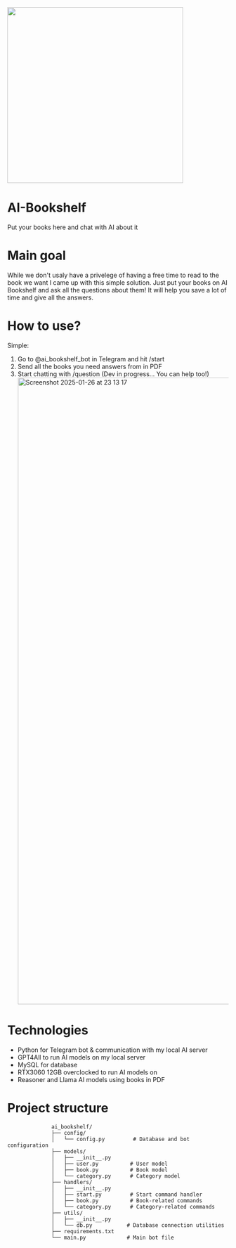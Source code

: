 
<img src="https://github.com/user-attachments/assets/cc657c7a-5513-4cbe-b032-5d1e80dc6e41" width="400">


# AI-Bookshelf
Put your books here and chat with AI about it

# Main goal
While we don't usaly have a privelege of having a free time to read to the book we want I came up with this simple solution.
Just put your books on AI Bookshelf and ask all the questions about them! 
It will help you save a lot of time and give all the answers. 

# How to use?
Simple: 
1) Go to @ai_bookshelf_bot in Telegram and hit /start
2) Send all the books you need answers from in PDF
3) Start chatting with /question (Dev in progress... You can help too!)
   <img width="1426" alt="Screenshot 2025-01-26 at 23 13 17" src="https://github.com/user-attachments/assets/cdb757ca-b01f-4672-b5cc-862a6334fe2f" />


# Technologies 
* Python for Telegram bot & communication with my local AI server
* GPT4All to run AI models on my local server
* MySQL for database
* RTX3060 12GB overclocked to run AI models on
* Reasoner and Llama AI models using books in PDF


# Project structure
                  ai_bookshelf/
                  ├── config/
                  │   └── config.py         # Database and bot configuration
                  ├── models/
                  │   ├── __init__.py
                  │   ├── user.py          # User model
                  │   ├── book.py          # Book model
                  │   └── category.py      # Category model
                  ├── handlers/
                  │   ├── __init__.py
                  │   ├── start.py         # Start command handler
                  │   ├── book.py          # Book-related commands
                  │   └── category.py      # Category-related commands
                  ├── utils/
                  │   ├── __init__.py
                  │   └── db.py           # Database connection utilities
                  ├── requirements.txt
                  └── main.py             # Main bot file


